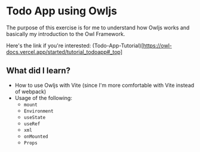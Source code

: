 # Todo App using Owljs
The purpose of this exercise is for me to understand how Owljs works and basically my introduction to the Owl Framework.

Here's the link if you're interested: (Todo-App-Tutorial)[https://owl-docs.vercel.app/started/tutorial_todoapp#_top]

## What did I learn?
- How to use Owljs with Vite (since I'm more comfortable with Vite instead of webpack)
- Usage of the following:
  - ```mount```
  - ```Environment```
  - ```useState```
  - ```useRef```
  - ```xml```
  - ```onMounted```  
  - ```Props```
